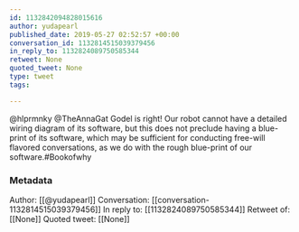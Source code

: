 ```yaml
---
id: 1132842094828015616
author: yudapearl
published_date: 2019-05-27 02:52:57 +00:00
conversation_id: 1132814515039379456
in_reply_to: 1132824089750585344
retweet: None
quoted_tweet: None
type: tweet
tags:

---
```


@hlprmnky @TheAnnaGat Godel is right! Our robot cannot have a detailed wiring diagram of its software, but this does not preclude having a blue-print of its software, which may be sufficient for conducting free-will flavored conversations, as we do  with the rough blue-print of our software.#Bookofwhy

### Metadata

Author: [[@yudapearl]]
Conversation: [[conversation-1132814515039379456]]
In reply to: [[1132824089750585344]]
Retweet of: [[None]]
Quoted tweet: [[None]]
